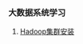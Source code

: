 ### 大数据系统学习
1. [Hadoop集群安装](https://github.com/mgljava/bigData-study/blob/master/doc/Hadoop-cluster-install.md)